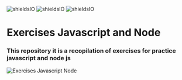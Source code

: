 ![shieldsIO](https://img.shields.io/github/issues/beatrizsmerino/exercises-javascript-node)
![shieldsIO](https://img.shields.io/github/forks/beatrizsmerino/exercises-javascript-node)
![shieldsIO](https://img.shields.io/github/stars/beatrizsmerino/exercises-javascript-node)

# Exercises Javascript and Node

### This repository it is a recopilation of exercises for practice javascript and node js

![Exercises Javascript Node](https://github.com/beatrizsmerino/exercises-javascript-node/blob/feature/documentation/documentation/exercises-javascript-node.jpg)
